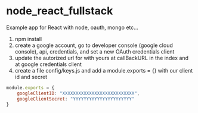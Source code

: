 # node_react_fullstack
Example app for React with node, oauth, mongo etc...

1) npm install
2) create a google account, go to developer console (google cloud console), api, credentials, and set a new OAuth credentials client
3) update the autorized url for with yours at callBackURL in the index and at google credentials client
4) create a file config/keys.js and add a module.exports = {} with our client id and secret
```javascript 
module.exports = {
    googleClientID: "XXXXXXXXXXXXXXXXXXXXXXXXXXX",
    googleClientSecret: "YYYYYYYYYYYYYYYYYYYYYY"
}
```